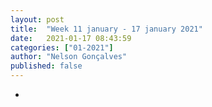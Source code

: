 ```yaml
---
layout: post
title:  "Week 11 january - 17 january 2021"
date:   2021-01-17 08:43:59
categories: ["01-2021"]
author: "Nelson Gonçalves"
published: false
---
```


*
